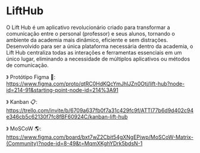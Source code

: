 # LiftHub
O Lift Hub é um aplicativo revolucionário criado para transformar a comunicação entre o personal (professor) e seus alunos, tornando o ambiente da academia mais dinâmico, eficiente e sem distrações. Desenvolvido para ser a única plataforma necessária dentro da academia, o Lift Hub centraliza todas as interações e ferramentas essenciais em um único lugar, eliminando a necessidade de múltiplos aplicativos ou métodos de comunicação. 


》 Protótipo Figma 👾: https://www.figma.com/proto/qtRC0HdKQcYmJhlJZn0Otj/lift-hub?node-id=214-91&starting-point-node-id=214%3A91

》 Kanban 📋: https://trello.com/invite/b/6709a637fb0f7a31c429fc9f/ATTI77b6d9d402c94e346cb5c62130f7fc8fBF60924C/kanban-lift-hub

》 MoSCoW 🌎: https://www.figma.com/board/bxt7wZ2Cbit54gXNgEPiwp/MoSCoW-Matrix-(Community)?node-id=8-49&t=MqmXKghYDrk5bdsN-1
